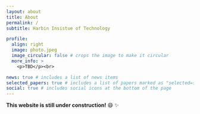 ```yaml
---
layout: about
title: About
permalink: /
subtitle: Harbin Insistue of Technology

profile:
  align: right
  image: photo.jpeg
  image_circular: false # crops the image to make it circular
  more_info: >
    <p>TBD</p><br>

news: true # includes a list of news items
selected_papers: true # includes a list of papers marked as "selected={true}"
social: true # includes social icons at the bottom of the page
---
```


__This website is still under construction!__ :smile: :sparkles:


